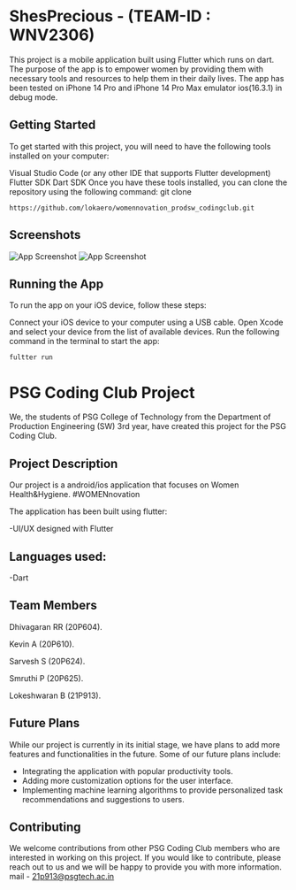 
# ShesPrecious - (TEAM-ID : WNV2306)

This project is a mobile application built using Flutter which runs on dart. The purpose of the app is to empower women by providing them with necessary tools and resources to help them in their daily lives. The app has been tested on iPhone 14 Pro and iPhone 14 Pro Max emulator ios(16.3.1) in debug mode.




## Getting Started

To get started with this project, you will need to have the following tools installed on your computer:

Visual Studio Code (or any other IDE that supports Flutter development)
Flutter SDK
Dart SDK
Once you have these tools installed, you can clone the repository using the following command:
git clone 

  ```
  https://github.com/lokaero/womennovation_prodsw_codingclub.git
  ```



## Screenshots
![App Screenshot](https://github.com/lokaero/womennovation_prodsw_codingclub/blob/master/images/Simulator%20Screen%20Shot%20-%20iPhone%2014%20Pro%20-%202023-03-05%20at%2013.02.06.png?raw=true)
![App Screenshot](https://github.com/lokaero/womennovation_prodsw_codingclub/blob/master/images/Simulator%20Screen%20Shot%20-%20iPhone%2014%20Pro%20-%202023-03-05%20at%2013.02.11.png?raw=true)




## Running the App

To run the app on your iOS device, follow these steps:

Connect your iOS device to your computer using a USB cable.
Open Xcode and select your device from the list of available devices.
Run the following command in the terminal to start the app:

  ```
  fultter run
  ```

# PSG Coding Club Project

We, the students of PSG College of Technology from the Department of Production Engineering (SW) 3rd year, have created this project for the PSG Coding Club.

## Project Description

Our project is a android/ios application that focuses on Women Health&Hygiene. #WOMENnovation

The application has been built using flutter:

  -UI/UX designed with Flutter

## Languages used:
  -Dart

## Team Members

Dhivagaran RR (20P604).

Kevin A (20P610).

Sarvesh S (20P624).

Smruthi P (20P625).

Lokeshwaran B (21P913).

## Future Plans

While our project is currently in its initial stage, we have plans to add more features and functionalities in the future. Some of our future plans include:

- Integrating the application with popular productivity tools.
- Adding more customization options for the user interface.
- Implementing machine learning algorithms to provide personalized task recommendations and suggestions to users.

## Contributing

We welcome contributions from other PSG Coding Club members who are interested in working on this project. If you would like to contribute, please reach out to us and we will be happy to provide you with more information.
mail - 21p913@psgtech.ac.in







